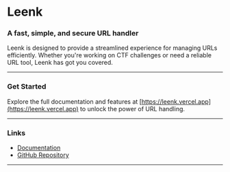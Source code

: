# Leenk

### A fast, simple, and secure URL handler

Leenk is designed to provide a streamlined experience for managing URLs efficiently. Whether you're working on CTF challenges or need a reliable URL tool, Leenk has got you covered.

---

### Get Started

Explore the full documentation and features at [https://leenk.vercel.app](https://leenk.vercel.app) to unlock the power of URL handling.

---

### Links

- [Documentation](https://leenk.vercel.app/documentation)
- [GitHub Repository](https://github.com/threalwinky/leenk) 
---
